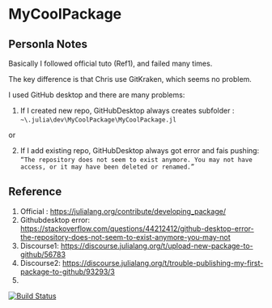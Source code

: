 # MyCoolPackage

## Personla Notes

Basically I followed official tuto (Ref1), and failed many times.

The key difference is that Chris use GitKraken, which seems no problem.

I used GitHub desktop and there are many problems:

1. If I created new repo, GitHubDesktop always creates subfolder :
`~\.julia\dev\MyCoolPackage\MyCoolPackage.jl`

or 

2. If I add existing repo, GitHubDesktop always got error and fais pushing:
`“The repository does not seem to exist anymore. You may not have access, or it may have been deleted or renamed.”`



## Reference
1. Official : https://julialang.org/contribute/developing_package/
2. Githubdesktop error: https://stackoverflow.com/questions/44212412/github-desktop-error-the-repository-does-not-seem-to-exist-anymore-you-may-not
3. Discourse1: https://discourse.julialang.org/t/upload-new-package-to-github/56783
4. Discourse2: https://discourse.julialang.org/t/trouble-publishing-my-first-package-to-github/93293/3
5.


[![Build Status](https://github.com/your-GitHub-username/MyCoolPackage.jl/actions/workflows/CI.yml/badge.svg?branch=master)](https://github.com/your-GitHub-username/MyCoolPackage.jl/actions/workflows/CI.yml?query=branch%3Amaster)
